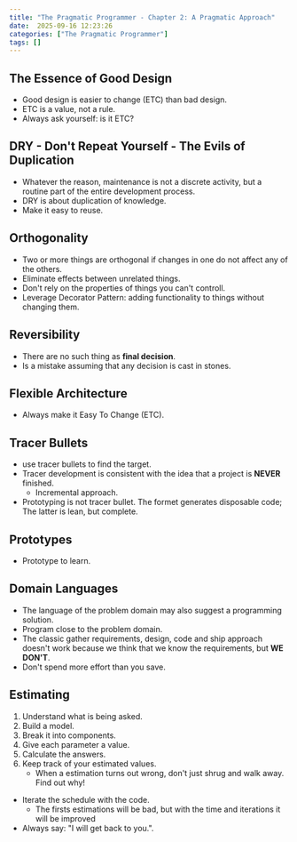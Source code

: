 ```yaml
---
title: "The Pragmatic Programmer - Chapter 2: A Pragmatic Approach"
date:  2025-09-16 12:23:26
categories: ["The Pragmatic Programmer"]
tags: []
---
```


## The Essence of Good Design
- Good design is easier to change (ETC) than bad design.
- ETC is a value, not a rule.
- Always ask yourself: is it ETC?

## DRY - Don't Repeat Yourself - The Evils of Duplication
- Whatever the reason, maintenance is not a discrete activity, but a routine part of the entire development process.
- DRY is about duplication of knowledge.
- Make it easy to reuse.

## Orthogonality
- Two or more things are orthogonal if changes in one do not affect any of the others.
- Eliminate effects between unrelated things.
- Don't rely on the properties of things you can't controll.
- Leverage Decorator Pattern: adding functionality to things without changing them.

## Reversibility
- There are no such thing as **final decision**.
- Is a mistake assuming that any decision is cast in stones.

## Flexible Architecture
- Always make it Easy To Change (ETC).

## Tracer Bullets
- use tracer bullets to find the target.
- Tracer development is consistent with the idea that a project is **NEVER** finished.
  - Incremental approach.
- Prototyping is not tracer bullet. The formet generates disposable code; The latter is lean, but complete.
  
## Prototypes
- Prototype to learn.

## Domain Languages
- The language of the problem domain may also suggest a programming solution.
- Program close to the problem domain.
- The classic gather requirements, design, code and ship approach doesn't work because we think that we know the requirements, but **WE DON'T**.
- Don't spend more effort than you save.

## Estimating
1. Understand what is being asked.
2. Build a model. 
3. Break it into components.
4. Give each parameter a value.
5. Calculate the answers.
6. Keep track of your estimated values.
    - When a estimation turns out wrong, don't just shrug and walk away. Find out why!

- Iterate the schedule with the code.
  - The firsts estimations will be bad, but with the time and iterations it will be improved
- Always say: "I will get back to you.".
  
